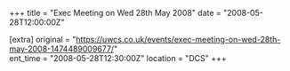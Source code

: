 +++
title = "Exec Meeting on Wed 28th May 2008"
date = "2008-05-28T12:00:00Z"

[extra]
original = "https://uwcs.co.uk/events/exec-meeting-on-wed-28th-may-2008-1474489009677/"    
ent_time = "2008-05-28T12:30:00Z"
location = "DCS"
+++



